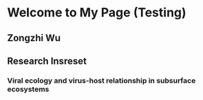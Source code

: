 # Welcome to My Page (Testing)
## Zongzhi Wu
## Research Insreset
### Viral ecology and virus-host relationship in subsurface ecosystems
